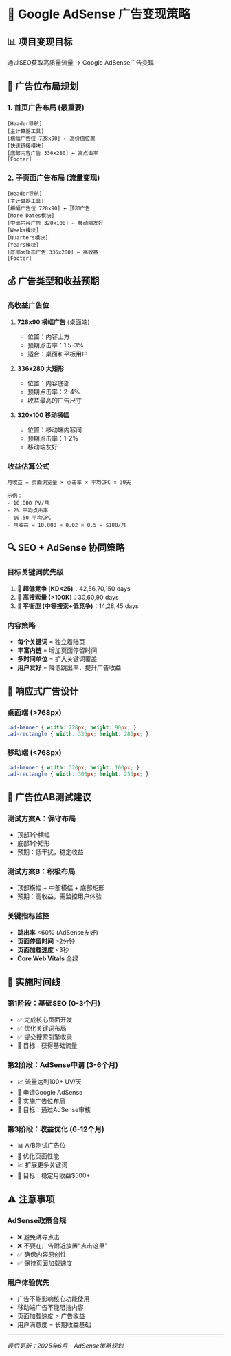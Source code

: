# 🚀 Google AdSense 广告变现策略

## 📊 **项目变现目标**
通过SEO获取高质量流量 → Google AdSense广告变现

## 🎯 **广告位布局规划**

### **1. 首页广告布局 (最重要)**
```
[Header导航]
[主计算器工具]
[横幅广告位 728x90] ← 高价值位置
[快速链接模块]
[底部内容广告 336x280] ← 高点击率
[Footer]
```

### **2. 子页面广告布局 (流量变现)**
```
[Header导航]  
[主计算器工具]
[横幅广告位 728x90] ← 顶部广告
[More Dates模块]
[中部内容广告 320x100] ← 移动端友好
[Weeks模块]
[Quarters模块]  
[Years模块]
[底部大矩形广告 336x280] ← 高收益
[Footer]
```

## 💰 **广告类型和收益预期**

### **高收益广告位**
1. **728x90 横幅广告** (桌面端)
   - 位置：内容上方
   - 预期点击率：1.5-3%
   - 适合：桌面和平板用户

2. **336x280 大矩形** 
   - 位置：内容底部
   - 预期点击率：2-4%
   - 收益最高的广告尺寸

3. **320x100 移动横幅**
   - 位置：移动端内容间
   - 预期点击率：1-2%
   - 移动端友好

### **收益估算公式**
```
月收益 = 页面浏览量 × 点击率 × 平均CPC × 30天

示例：
- 10,000 PV/月
- 2% 平均点击率  
- $0.50 平均CPC
- 月收益 = 10,000 × 0.02 × 0.5 = $100/月
```

## 🔍 **SEO + AdSense 协同策略**

### **目标关键词优先级**
1. **🥇 超低竞争 (KD<25)**：42,56,70,150 days
2. **🥈 高搜索量 (>100K)**：30,60,90 days  
3. **🥉 平衡型 (中等搜索+低竞争)**：14,28,45 days

### **内容策略**
- **每个关键词** = 独立着陆页
- **丰富内链** = 增加页面停留时间
- **多时间单位** = 扩大关键词覆盖
- **用户友好** = 降低跳出率，提升广告收益

## 📱 **响应式广告设计**

### **桌面端 (>768px)**
```css
.ad-banner { width: 728px; height: 90px; }
.ad-rectangle { width: 336px; height: 280px; }
```

### **移动端 (<768px)**  
```css
.ad-banner { width: 320px; height: 100px; }
.ad-rectangle { width: 300px; height: 250px; }
```

## 🎪 **广告位AB测试建议**

### **测试方案A：保守布局**
- 顶部1个横幅
- 底部1个矩形
- 预期：低干扰，稳定收益

### **测试方案B：积极布局**  
- 顶部横幅 + 中部横幅 + 底部矩形
- 预期：高收益，需监控用户体验

### **关键指标监控**
- **跳出率** <60% (AdSense友好)
- **页面停留时间** >2分钟
- **页面加载速度** <3秒
- **Core Web Vitals** 全绿

## 🚀 **实施时间线**

### **第1阶段：基础SEO (0-3个月)**
- ✅ 完成核心页面开发
- ✅ 优化关键词布局
- ✅ 提交搜索引擎收录
- 🎯 目标：获得基础流量

### **第2阶段：AdSense申请 (3-6个月)**  
- 📈 流量达到100+ UV/天
- 📝 申请Google AdSense
- 🎨 实施广告位布局
- 🎯 目标：通过AdSense审核

### **第3阶段：收益优化 (6-12个月)**
- 📊 A/B测试广告位
- 🔧 优化页面性能
- 📈 扩展更多关键词
- 🎯 目标：稳定月收益$500+

## ⚠️ **注意事项**

### **AdSense政策合规**
- ❌ 避免诱导点击
- ❌ 不要在广告附近放置"点击这里"
- ✅ 确保内容原创性
- ✅ 保持页面加载速度

### **用户体验优先**
- 广告不能影响核心功能使用
- 移动端广告不能阻挡内容
- 页面加载速度 > 广告收益
- 用户满意度 = 长期收益基础

---
*最后更新：2025年6月 - AdSense策略规划* 